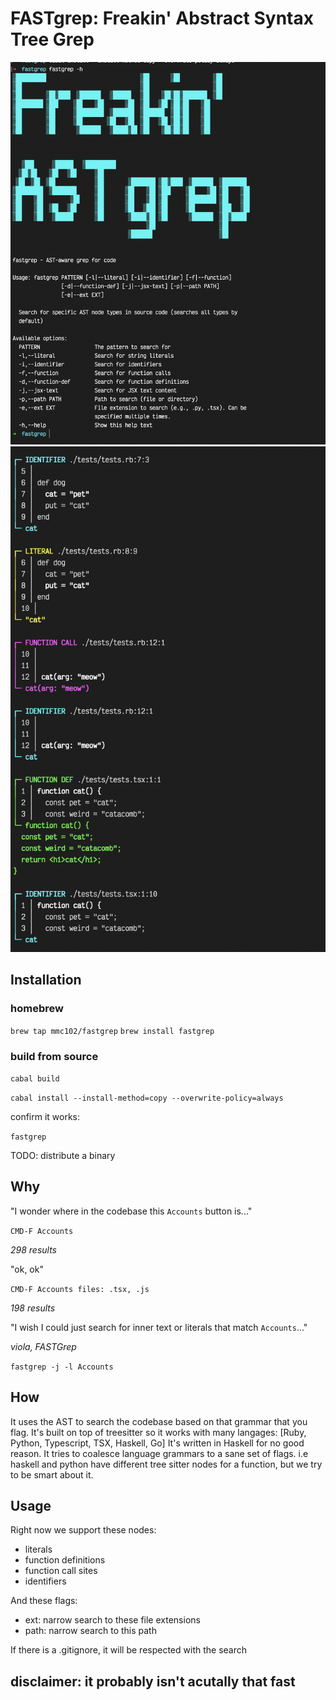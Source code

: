 # FASTgrep: Freakin' Abstract Syntax Tree Grep
![Help Page](images/help.png)
![Results](images/results.png)


## Installation


### homebrew

`brew tap mmc102/fastgrep`
`brew install fastgrep`

### build from source

`cabal build`

`cabal install --install-method=copy --overwrite-policy=always`

confirm it works:

`fastgrep`

TODO: distribute a binary

## Why

"I wonder where in the codebase this `Accounts` button is..."

`CMD-F Accounts`

_298 results_

"ok, ok"

`CMD-F Accounts files: .tsx, .js`

_198 results_

"I wish I could just search for inner text or literals that match `Accounts`..."

_viola, FASTGrep_

`fastgrep -j -l Accounts`

## How

It uses the AST to search the codebase based on that grammar that you flag.
It's built on top of treesitter so it works with many langages: [Ruby, Python, Typescript, TSX, Haskell, Go]
It's written in Haskell for no good reason.
It tries to coalesce language grammars to a sane set of flags. i.e haskell and python have different tree sitter nodes
for a function, but we try to be smart about it.

## Usage

Right now we support these nodes:

- literals
- function definitions
- function call sites
- identifiers

And these flags:

 - ext: narrow search to these file extensions
 - path: narrow search to this path

If there is a .gitignore, it will be respected with the search

## disclaimer: it probably isn't acutally that fast
